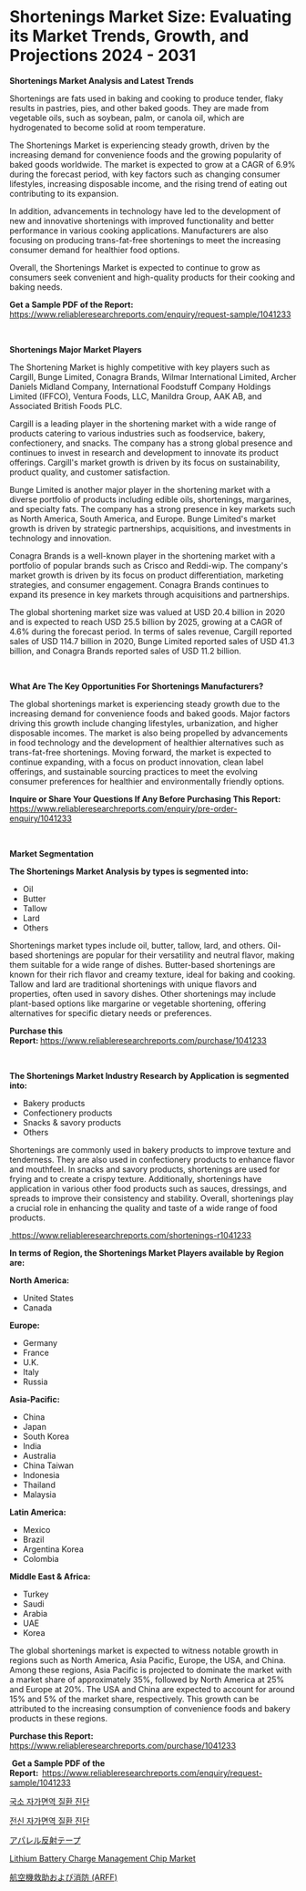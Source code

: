<p><h1>Shortenings Market Size: Evaluating its Market Trends, Growth, and Projections 2024 - 2031</h1></p><p><strong>Shortenings Market Analysis and Latest Trends</strong></p>
<p><p>Shortenings are fats used in baking and cooking to produce tender, flaky results in pastries, pies, and other baked goods. They are made from vegetable oils, such as soybean, palm, or canola oil, which are hydrogenated to become solid at room temperature.</p><p>The Shortenings Market is experiencing steady growth, driven by the increasing demand for convenience foods and the growing popularity of baked goods worldwide. The market is expected to grow at a CAGR of 6.9% during the forecast period, with key factors such as changing consumer lifestyles, increasing disposable income, and the rising trend of eating out contributing to its expansion.</p><p>In addition, advancements in technology have led to the development of new and innovative shortenings with improved functionality and better performance in various cooking applications. Manufacturers are also focusing on producing trans-fat-free shortenings to meet the increasing consumer demand for healthier food options.</p><p>Overall, the Shortenings Market is expected to continue to grow as consumers seek convenient and high-quality products for their cooking and baking needs.</p></p>
<p><strong>Get a Sample PDF of the Report:&nbsp;</strong> <a href="https://www.reliableresearchreports.com/enquiry/request-sample/1041233">https://www.reliableresearchreports.com/enquiry/request-sample/1041233</a></p>
<p>&nbsp;</p>
<p><strong>Shortenings Major Market Players</strong></p>
<p><p>The Shortening Market is highly competitive with key players such as Cargill, Bunge Limited, Conagra Brands, Wilmar International Limited, Archer Daniels Midland Company, International Foodstuff Company Holdings Limited (IFFCO), Ventura Foods, LLC, Manildra Group, AAK AB, and Associated British Foods PLC.</p><p>Cargill is a leading player in the shortening market with a wide range of products catering to various industries such as foodservice, bakery, confectionery, and snacks. The company has a strong global presence and continues to invest in research and development to innovate its product offerings. Cargill's market growth is driven by its focus on sustainability, product quality, and customer satisfaction.</p><p>Bunge Limited is another major player in the shortening market with a diverse portfolio of products including edible oils, shortenings, margarines, and specialty fats. The company has a strong presence in key markets such as North America, South America, and Europe. Bunge Limited's market growth is driven by strategic partnerships, acquisitions, and investments in technology and innovation.</p><p>Conagra Brands is a well-known player in the shortening market with a portfolio of popular brands such as Crisco and Reddi-wip. The company's market growth is driven by its focus on product differentiation, marketing strategies, and consumer engagement. Conagra Brands continues to expand its presence in key markets through acquisitions and partnerships.</p><p>The global shortening market size was valued at USD 20.4 billion in 2020 and is expected to reach USD 25.5 billion by 2025, growing at a CAGR of 4.6% during the forecast period. In terms of sales revenue, Cargill reported sales of USD 114.7 billion in 2020, Bunge Limited reported sales of USD 41.3 billion, and Conagra Brands reported sales of USD 11.2 billion.</p></p>
<p>&nbsp;</p>
<p><strong>What Are The Key Opportunities For Shortenings Manufacturers?</strong></p>
<p><p>The global shortenings market is experiencing steady growth due to the increasing demand for convenience foods and baked goods. Major factors driving this growth include changing lifestyles, urbanization, and higher disposable incomes. The market is also being propelled by advancements in food technology and the development of healthier alternatives such as trans-fat-free shortenings. Moving forward, the market is expected to continue expanding, with a focus on product innovation, clean label offerings, and sustainable sourcing practices to meet the evolving consumer preferences for healthier and environmentally friendly options.</p></p>
<p><strong>Inquire or Share Your Questions If Any Before Purchasing This Report:</strong> <a href="https://www.reliableresearchreports.com/enquiry/pre-order-enquiry/1041233">https://www.reliableresearchreports.com/enquiry/pre-order-enquiry/1041233</a></p>
<p>&nbsp;</p>
<p><strong>Market Segmentation</strong></p>
<p><strong>The Shortenings Market Analysis by types is segmented into:</strong></p>
<p><ul><li>Oil</li><li>Butter</li><li>Tallow</li><li>Lard</li><li>Others</li></ul></p>
<p><p>Shortenings market types include oil, butter, tallow, lard, and others. Oil-based shortenings are popular for their versatility and neutral flavor, making them suitable for a wide range of dishes. Butter-based shortenings are known for their rich flavor and creamy texture, ideal for baking and cooking. Tallow and lard are traditional shortenings with unique flavors and properties, often used in savory dishes. Other shortenings may include plant-based options like margarine or vegetable shortening, offering alternatives for specific dietary needs or preferences.</p></p>
<p><strong>Purchase this Report:&nbsp;</strong><a href="https://www.reliableresearchreports.com/purchase/1041233">https://www.reliableresearchreports.com/purchase/1041233</a></p>
<p>&nbsp;</p>
<p><strong>The Shortenings Market Industry Research by Application is segmented into:</strong></p>
<p><ul><li>Bakery products</li><li>Confectionery products</li><li>Snacks & savory products</li><li>Others</li></ul></p>
<p><p>Shortenings are commonly used in bakery products to improve texture and tenderness. They are also used in confectionery products to enhance flavor and mouthfeel. In snacks and savory products, shortenings are used for frying and to create a crispy texture. Additionally, shortenings have application in various other food products such as sauces, dressings, and spreads to improve their consistency and stability. Overall, shortenings play a crucial role in enhancing the quality and taste of a wide range of food products.</p></p>
<p><a href="https://www.reliableresearchreports.com/shortenings-r1041233">&nbsp;https://www.reliableresearchreports.com/shortenings-r1041233</a></p>
<p><strong>In terms of Region, the Shortenings Market Players available by Region are:</strong></p>
<p>
    <p> <strong> North America: </strong>
        <ul>
            <li>United States</li>
            <li>Canada</li>
        </ul>
        </p> 
    <p> <strong> Europe: </strong>
        <ul>
            <li>Germany</li>
            <li>France</li>
            <li>U.K.</li>
            <li>Italy</li>
            <li>Russia</li>
        </ul>
        </p> 
    <p> <strong> Asia-Pacific: </strong>
        <ul>
            <li>China</li>
            <li>Japan</li>
            <li>South Korea</li>
            <li>India</li>
            <li>Australia</li>
            <li>China Taiwan</li>
            <li>Indonesia</li>
            <li>Thailand</li>
            <li>Malaysia</li>
        </ul>
        </p> 
    <p> <strong> Latin America: </strong>
        <ul>
            <li>Mexico</li>
            <li>Brazil</li>
            <li>Argentina Korea</li>
            <li>Colombia</li>
        </ul>
        </p> 
    <p> <strong> Middle East & Africa: </strong>
        <ul>
            <li>Turkey</li>
            <li>Saudi</li>
            <li>Arabia</li>
            <li>UAE</li>
            <li>Korea</li>
        </ul>
    </p>
    </p>
<p><p>The global shortenings market is expected to witness notable growth in regions such as North America, Asia Pacific, Europe, the USA, and China. Among these regions, Asia Pacific is projected to dominate the market with a market share of approximately 35%, followed by North America at 25% and Europe at 20%. The USA and China are expected to account for around 15% and 5% of the market share, respectively. This growth can be attributed to the increasing consumption of convenience foods and bakery products in these regions.</p></p>
<p><strong>Purchase this Report: </strong><a href="https://www.reliableresearchreports.com/purchase/1041233">https://www.reliableresearchreports.com/purchase/1041233</a></p>
<p>&nbsp;<strong>Get a Sample PDF of the Report:&nbsp;&nbsp;</strong><a href="https://www.reliableresearchreports.com/enquiry/request-sample/1041233">https://www.reliableresearchreports.com/enquiry/request-sample/1041233</a></p>
<p><strong></strong></p>
<p><p><a href="https://github.com/Penelolack456456/Market-Research-Report-List-2/blob/main/4958389160439.md">국소 자가면역 질환 진단</a></p><p><a href="https://github.com/vsr06p4p49/Market-Research-Report-List-2/blob/main/9802530160438.md">전신 자가면역 질환 진단</a></p><p><a href="https://github.com/Andrewones2023/Market-Research-Report-List-1/blob/main/6504440150502.md">アパレル反射テープ</a></p><p><a href="https://github.com/juniordelafrance/Market-Research-Report-List-3/blob/main/lithium-battery-charge-management-chip-market.md">Lithium Battery Charge Management Chip Market</a></p><p><a href="https://github.com/hardee896/Market-Research-Report-List-1/blob/main/9783108150501.md">航空機救助および消防 (ARFF)</a></p></p>